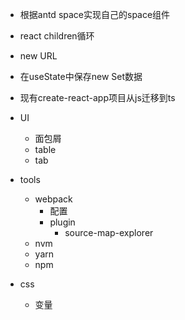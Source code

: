 - 根据antd space实现自己的space组件
- react children循环
- new URL
- 在useState中保存new Set数据

- 现有create-react-app项目从js迁移到ts
- UI
  - 面包屑
  - table
  - tab

- tools
  - webpack
    - 配置
    - plugin
      - source-map-explorer
  - nvm
  - yarn
  - npm

- css
  - 变量